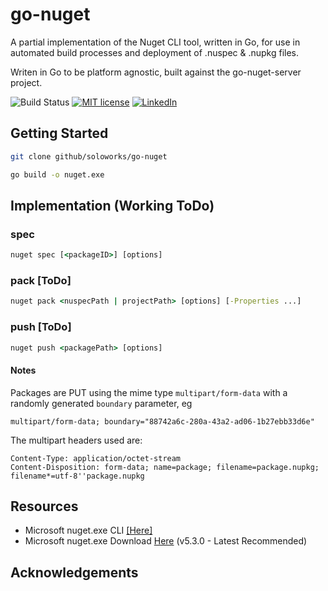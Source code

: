 # go-nuget

A partial implementation of the Nuget CLI tool, written in Go, for use in automated build processes and deployment of .nuspec &amp; .nupkg files.

Writen in Go to be platform agnostic, built against the go-nuget-server project.

![Build Status](https://github.com/soloworks/go-nuget/workflows/Go/badge.svg)
[![MIT license](https://img.shields.io/badge/License-GPLv3-blue.svg)](https://www.gnu.org/licenses/gpl-3.0.en.html)
[![LinkedIn](https://img.shields.io/badge/Contact-LinkedIn-blue)](https://www.linkedin.com/company/soloworkslondon/)



## Getting Started

```bash
git clone github/soloworks/go-nuget

go build -o nuget.exe
```

## Implementation (Working ToDo)

### spec

```cmd
nuget spec [<packageID>] [options]
```

### pack [ToDo]

```cmd
nuget pack <nuspecPath | projectPath> [options] [-Properties ...]
```

### push [ToDo]

```cmd
nuget push <packagePath> [options]
```

#### Notes

Packages are PUT using the mime type `multipart/form-data` with a randomly generated `boundary` parameter, eg

```
multipart/form-data; boundary="88742a6c-280a-43a2-ad06-1b27ebb33d6e"
```

The multipart headers used are:

```
Content-Type: application/octet-stream
Content-Disposition: form-data; name=package; filename=package.nupkg; filename*=utf-8''package.nupkg
```

## Resources

- Microsoft nuget.exe CLI [[Here]](https://docs.microsoft.com/en-us/nuget/reference/nuget-exe-cli-reference)
- Microsoft nuget.exe Download [Here](https://dist.nuget.org/win-x86-commandline/latest/nuget.exe) (v5.3.0 - Latest Recommended)

## Acknowledgements

